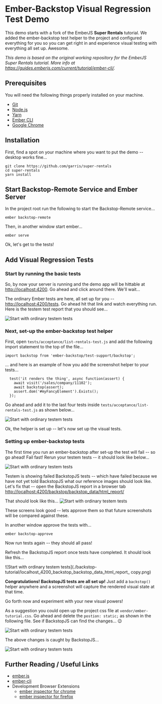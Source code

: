 # Ember-Backstop Visual Regression Test Demo

This demo starts with a fork of the EmberJS **Super Rentals** tutorial. We added the ember-backstop test helper to the project and configured everything for you so you can get right in and experience visual testing with everything all set up. Awesome.

*This demo is based on the original working repository for the EmberJS Super Rentals tutorial. More info at https://guides.emberjs.com/current/tutorial/ember-cli/.*

## Prerequisites

You will need the following things properly installed on your machine.

* [Git](https://git-scm.com/)
* [Node.js](https://nodejs.org/)
* [Yarn](https://yarnpkg.com/)
* [Ember CLI](https://ember-cli.com/)
* [Google Chrome](https://google.com/chrome/)

## Installation

First, find a spot on your machine where you want to put the demo -- desktop works fine...

```
git clone https://github.com/garris/super-rentals
cd super-rentals
yarn install
```

## Start Backstop-Remote Service and Ember Server
In the project root run the following to start the Backstop-Remote service...

```
ember backstop-remote
```

Then, in another window start ember...

```
ember serve
```

Ok, let's get to the tests!

## Add Visual Regression Tests

### Start by running the basic tests

So, by now your server is running and the demo app will be hittable at [http://localhost:4200](http://localhost:4200).  Go ahead and click around there. We'll wait...

The ordinary Ember tests are here, all set up for you -- [http://localhost:4200/tests](http://localhost:4200/tests). Go ahead hit that link and watch everything run.  Here is the testem test report that you should see...

![Start with ordinary testem tests](./backstop-tutorial/seventy-six-tests.png)

### Next, set-up the ember-backstop test helper

First, open `tests/acceptance/list-rentals-test.js` and add the following import statement to the top of the file...

```
import backstop from 'ember-backstop/test-support/backstop';
```

... and here is an example of how you add the screenshot helper to your tests...

```
  test('it renders the thing', async function(assert) {
    await visit('/sales/company/11102');
    await backstop(assert);
    assert.dom('#myFancyElement').Exists();
  });
```

Go ahead and add it to the last four tests inside `tests/acceptance/list-rentals-test.js` as shown below...

![Start with ordinary testem tests](./backstop-tutorial/acceptance-test-with-backstop.png)

Ok, the helper is set up -- let's now set up the visual tests.

### Setting up ember-backstop tests

The first time you run an ember-backstop after set-up the test will fail -- so go ahead! Fail fast! Rerun your testem tests -- it should look like below...

![Start with ordinary testem tests](./backstop-tutorial/testem-after-backstop-tests.png)

Testem is showing failed BackstopJS tests -- which have failed because we have not yet told BackstopJS what our reference images should look like. Let's fix that -- open the BackstopJS report in a browser tab [http://localhost:4200/backstop/backstop_data/html_report/](http://localhost:4200/backstop/backstop_data/html_report/)

That should look like this...
![Start with ordinary testem tests](./backstop-tutorial/localhost_4200_backstop_backstop_data_html_report_.png)

These screens look good -- lets approve them so that future screenshots will be compared against these.  

In another window approve the tests with...

```
ember backstop-approve
```

Now run tests again -- they should all pass!  

Refresh the BackstopJS report once tests have completed.  It should look like this...

![Start with ordinary testem tests](./backstop-tutorial/localhost_4200_backstop_backstop_data_html_report_ copy.png)

**Congratulations! BackstopJS tests are all set up!**  Just add a `backstop()` helper anywhere and a screenshot will capture the rendered visual state at that time.

Go forth now and experiment with your new visual powers! 

As a suggestion you could open up the project css file at `vendor/ember-tutorial.css`. Go ahead and delete the `postion: static;` as shown in the following file. See if BackstopJS can find the changes... 😉

![Start with ordinary testem tests](./backstop-tutorial/lets-break-one-of-our-screens.png)

The above changes is caught by BackstopJS...

![Start with ordinary testem tests](./backstop-tutorial/backstop-found-our-change.png)

## Further Reading / Useful Links

* [ember.js](https://emberjs.com/)
* [ember-cli](https://ember-cli.com/)
* Development Browser Extensions
  * [ember inspector for chrome](https://chrome.google.com/webstore/detail/ember-inspector/bmdblncegkenkacieihfhpjfppoconhi)
  * [ember inspector for firefox](https://addons.mozilla.org/en-US/firefox/addon/ember-inspector/)
